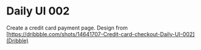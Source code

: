 # Daily UI 002

Create a credit card payment page. Design from [https://dribbble.com/shots/14641707-Credit-card-checkout-Daily-UI-002](Dribble)
